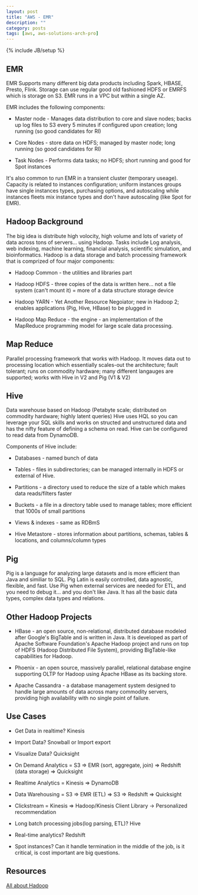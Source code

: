 ```yaml
---
layout: post
title: "AWS - EMR"
description: ""
category: posts
tags: [aws, aws-solutions-arch-pro]
---
```

{% include JB/setup %}

## EMR
EMR Supports many different big data products including Spark, HBASE, Presto, Flink. Storage can use regular good old fashioned HDFS or EMRFS which is storage on S3. EMR runs in a VPC but within a single AZ.

EMR includes the following components:

- Master node - Manages data distribution to core and slave nodes; backs up log files to S3 every 5 minutes if configured upon creation; long running (so good candidates for RI)

- Core Nodes - store data on HDFS; managed by master node; long running (so good candidates for RI)

- Task Nodes - Performs data tasks; no HDFS; short running and good for Spot instances

It's also common to run EMR in a transient cluster (temporary useage). Capacity is related to instances configuration; uniform instances groups have single instances types, purchasing options, and autoscaling while instances fleets mix instance types and don't have autoscaling (like Spot for EMR).

## Hadoop Background

The big idea is distribute high volocity, high volume and lots of variety of data across tons of servers... using Hadoop. Tasks include Log analysis, web indexing, machine learning, financial analysis, scientific simulation, and bioinformatics. Hadoop is a data storage and batch processing framework that is comprized of four major components:

- Hadoop Common - the utilities and libraries part

- Hadoop HDFS - three copies of the data is written here... not a file system (can't mount it) = more of a data structure storage device

- Hadoop YARN - Yet Another Resource Negoiator; new in Hadoop 2; enables applications (Pig, Hive, HBase) to be plugged in

- Hadoop Map Reduce - the engine - an implementation of the MapReduce programming model for large scale data processing.


## Map Reduce

Parallel processing framework that works with Hadoop. It moves data out to processing location which essentially scales-out the architecture; fault tolerant; runs on commodity hardware; many different langauges are supported; works with Hive in V2 and Pig (V1 & V2)

## Hive

Data warehouse based on Hadoop (Petabyte scale; distributed on commodity hardware; highly latent queries) Hive uses HQL so you can leverage your SQL skills and works on structed and unstructured data and has the nifty feature of defining a schema on read. Hive can be configured to read data from DynamoDB.

Components of Hive include:

- Databases - named bunch of data

- Tables - files in subdirectories; can be managed internally in HDFS or external of Hive.

- Partitions - a directory used to reduce the size of a table which makes data reads/filters faster

- Buckets - a file in a directory table used to manage tables; more efficient that 1000s of small partitions

- Views &amp; indexes - same as RDBmS

- Hive Metastore - stores information about partitions, schemas, tables & locations, and columns/column types

## Pig

Pig is a language for analyzing large datasets and is more efficient than Java and similiar to SQL. Pig Latin is easily controlled, data agnostic, flexible, and fast. Use Pig when external services are needed for ETL, and you need to debug it... and you don't like Java. It has all the basic data types, complex data types and relations.

## Other Hadoop Projects

* HBase - an open source, non-relational, distributed database modeled after Google's BigTable and is written in Java. It is developed as part of Apache Software Foundation's Apache Hadoop project and runs on top of HDFS (Hadoop Distributed File System), providing BigTable-like capabilities for Hadoop. 

* Phoenix - an open source, massively parallel, relational database engine supporting OLTP for Hadoop using Apache HBase as its backing store.

* Apache Cassandra - a database management system designed to handle large amounts of data across many commodity servers, providing high availability with no single point of failure. 

## Use Cases

* Get Data in realtime? Kinesis

* Import Data? Snowball or Import export

* Visualize Data? Quicksight

* On Demand Analytics = S3 => EMR (sort, aggregate, join) => Redshift (data storage) => Quicksight

* Realtime Analytics = Kinesis => DynamoDB

* Data Warehousing = S3 => EMR (ETL) => S3 => Redshift => Quicksight

* Clickstream = Kinesis => Hadoop/Kinesis Client Library -> Personalized recommendation

* Long batch processing jobs(log parsing, ETL)? Hive

* Real-time analytics? Redshift

* Spot instances? Can it handle termination in the middle of the job, is it critical, is cost important are big questions.

## Resources

[All about Hadoop](https://en.wikipedia.org/wiki/Apache_Hadoop)